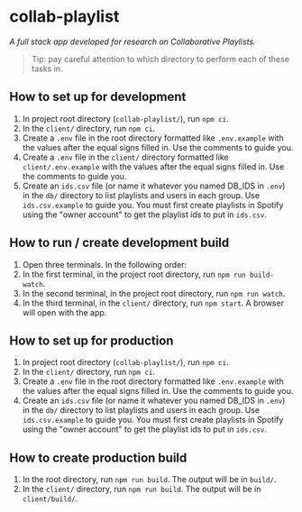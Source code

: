 # collab-playlist

_A full stack app developed for research on Collaborative Playlists._

> Tip: pay careful attention to which directory to perform each of these tasks in.

## How to set up for development
1. In project root directory (`collab-playlist/`), run `npm ci`.
2. In the `client/` directory, run `npm ci`.
3. Create a `.env` file in the root directory formatted like `.env.example` with the values after the equal signs filled in. Use the comments to guide you.
4. Create a `.env` file in the `client/` directory formatted like `client/.env.example` with the values after the equal signs filled in. Use the comments to guide you.
5. Create an `ids.csv` file (or name it whatever you named DB_IDS in `.env`) in the `db/` directory to list playlists and users in each group. Use `ids.csv.example` to guide you. You must first create playlists in Spotify using the "owner account" to get the playlist ids to put in `ids.csv`.

## How to run / create development build
1. Open three terminals. In the following order:
3. In the first terminal, in the project root directory, run `npm run build-watch`.
2. In the second terminal, in the project root directory, run `npm run watch`.
4. In the third terminal, in the `client/` directory, run `npm start`. A browser will open with the app.

## How to set up for production
1. In project root directory (`collab-playlist/`), run `npm ci`.
2. In the `client/` directory, run `npm ci`.
3. Create a `.env` file in the root directory formatted like `.env.example` with the values after the equal signs filled in. Use the comments to guide you.
4. Create an `ids.csv` file (or name it whatever you named DB_IDS in `.env`) in the `db/` directory to list playlists and users in each group. Use `ids.csv.example` to guide you. You must first create playlists in Spotify using the "owner account" to get the playlist ids to put in `ids.csv`.

## How to create production build
1. In the root directory, run `npm run build`. The output will be in `build/`.
2. In the `client/` directory, run `npm run build`. The output will be in `client/build/`.
